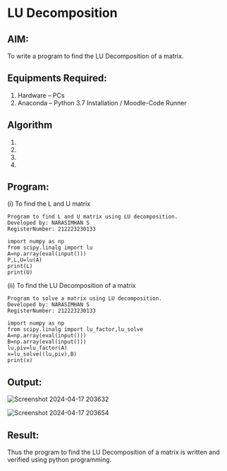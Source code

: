 # LU Decomposition 

## AIM:
To write a program to find the LU Decomposition of a matrix.

## Equipments Required:
1. Hardware – PCs
2. Anaconda – Python 3.7 Installation / Moodle-Code Runner

## Algorithm
1. 
2. 
3. 
4. 

## Program:
(i) To find the L and U matrix
```
Program to find L and U matrix using LU decomposition.
Developed by: NARASIMHAN S
RegisterNumber: 212223230133

import numpy as np
from scipy.linalg import lu
A=np.array(eval(input()))
P,L,U=lu(A)
print(L)
print(U)
```
(ii) To find the LU Decomposition of a matrix
```
Program to solve a matrix using LU decomposition.
Developed by: NARASIMHAN S
RegisterNumber: 212223230133

import numpy as np
from scipy.linalg import lu_factor,lu_solve
A=np.array(eval(input()))
B=np.array(eval(input()))
lu,piv=lu_factor(A)
x=lu_solve((lu,piv),B)
print(x)
```
## Output:
![Screenshot 2024-04-17 203632](https://github.com/Narasimhan05/LU-Decomposition/assets/132819871/d24b803e-67a2-461f-b051-007ff0b560d4)

![Screenshot 2024-04-17 203654](https://github.com/Narasimhan05/LU-Decomposition/assets/132819871/3b3537d9-ed1b-4aa5-a823-d6350fd9088b)


## Result:
Thus the program to find the LU Decomposition of a matrix is written and verified using python programming.

